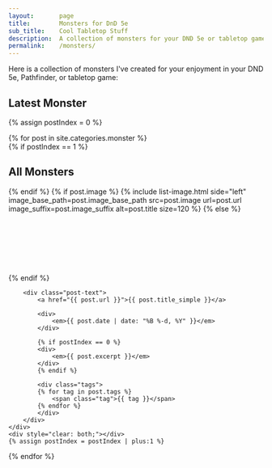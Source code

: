 ```yaml
---
layout:       page
title:        Monsters for DnD 5e
sub_title:    Cool Tabletop Stuff
description:  A collection of monsters for your DND 5e or tabletop game
permalink:    /monsters/
---
```


Here is a collection of monsters I've created for your enjoyment in your DND 5e, Pathfinder, or tabletop game:


## Latest Monster

{% assign postIndex = 0 %}

<div class="post-list">
{% for post in site.categories.monster %}
    <div class="post-list-post">
        {% if postIndex == 1 %}
            <h2>All Monsters</h2>
        {% endif %}
        {% if post.image %}
            {% include list-image.html side="left" image_base_path=post.image_base_path src=post.image url=post.url image_suffix=post.image_suffix alt=post.title size=120 %}
        {% else %}
            <div class="image-left" style="height: 120px"></div>
        {% endif %}

        <div class="post-text">
            <a href="{{ post.url }}">{{ post.title_simple }}</a>

            <div>
                <em>{{ post.date | date: "%B %-d, %Y" }}</em>
            </div>

            {% if postIndex == 0 %}
            <div>
                <em>{{ post.excerpt }}</em>
            </div>
            {% endif %}

            <div class="tags">
            {% for tag in post.tags %}
                <span class="tag">{{ tag }}</span>
            {% endfor %}
            </div>
        </div>
    </div>
    <div style="clear: both;"></div>
    {% assign postIndex = postIndex | plus:1 %}
{% endfor %}
</div>